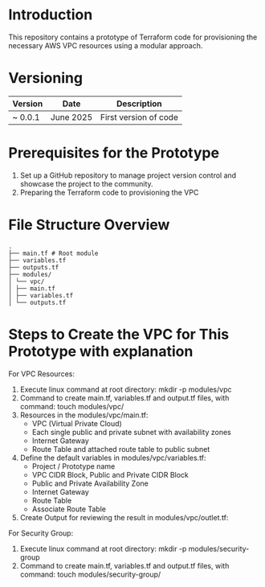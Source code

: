 # Introduction

This repository contains a prototype of Terraform code for provisioning the necessary AWS VPC resources using a modular approach.

# Versioning

| Version | Date      | Description           |
| ------- | --------- | --------------------- |
| ~ 0.0.1 | June 2025 | First version of code |

# Prerequisites for the Prototype

1. Set up a GitHub repository to manage project version control and showcase the project to the community.
2. Preparing the Terraform code to provisioning the VPC

# File Structure Overview

    .
    ├── main.tf # Root module
    ├── variables.tf
    ├── outputs.tf
    ├── modules/
    │ └── vpc/
    │ ├── main.tf
    │ ├── variables.tf
    │ └── outputs.tf

# Steps to Create the VPC for This Prototype with explanation

For VPC Resources:

1. Execute linux command at root directory: mkdir -p modules/vpc
2. Command to create main.tf, variables.tf and output.tf files, with command: touch modules/vpc/<filename>
3. Resources in the modules/vpc/main.tf:
   - VPC (Virtual Private Cloud)
   - Each single public and private subnet with availability zones
   - Internet Gateway
   - Route Table and attached route table to public subnet
4. Define the default variables in modules/vpc/variables.tf:
   - Project / Prototype name
   - VPC CIDR Block, Public and Private CIDR Block
   - Public and Private Availability Zone
   - Internet Gateway
   - Route Table
   - Associate Route Table
5. Create Output for reviewing the result in modules/vpc/outlet.tf:

For Security Group:

1. Execute linux command at root directory: mkdir -p modules/security-group
2. Command to create main.tf, variables.tf and output.tf files, with command: touch modules/security-group/<filename>

